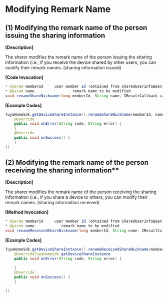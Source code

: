 # Modifying Remark Name

## (1) Modifying the remark name of the person issuing the sharing information

**[Description]**

The sharer modifies the remark name of the person issuing the sharing information (i.e., if you receive the device shared by other users, you can modify their remark names. (sharing information issued)

**[Code Invocation]**
```java
* @param memberId     user member Id (obtained from SharedUserInfoBean)
* @param name   			  remark name to be modified
void renameShareNickname(long memberId, String name, IResultCallback callback);
```
**[Example Codes]**
```java
TuyaHomeSdk.getDeviceShareInstance().renameShareNickname(memberId, name, new IResultCallback() {
    @Override
    public void onError(String code, String error) {        
    }
    @Override
    public void onSuccess() {
    }
})
```
## (2) Modifying the remark name of the person receiving the sharing information**

**[Description]**

The sharer modifies the remark name of the person receiving the sharing information (i.e., if you share a device to others, you can modify their remark names. (sharing information received)

**[Method Invocation]**
```java
* @param memberId     user member Id (obtained from SharedUserInfoBean)
* @param name    		 remark name to be modified 
void renameReceivedShareNickname(long memberId, String name, IResultCallback callback);
```
**[Example Codes]**
```java
TuyaHomeSdk.getDeviceShareInstance().renameReceivedShareNickname(memberId, name, new IResultCallback() {
    @OverrideTuyaHomeSdk.getDeviceShareInstance
    public void onError(String code, String error) {
        
	}
    @Override
    public void onSuccess() {
    }

})
```
